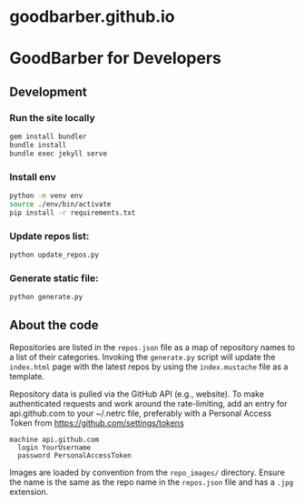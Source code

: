 # goodbarber.github.io

GoodBarber for Developers
=========================



Development
-----------

### Run the site locally
```bash
gem install bundler
bundle install
bundle exec jekyll serve
```

### Install env
```bash
python -m venv env
source ./env/bin/activate
pip install -r requirements.txt
```

### Update repos list:
```bash
python update_repos.py
```

### Generate static file:
```bash
python generate.py
```

About the code
-----------

Repositories are listed in the `repos.json` file as a map of repository names
to a list of their categories. Invoking the `generate.py` script will update
the `index.html` page with the latest repos by using the `index.mustache` file
as a template.

Repository data is pulled via the GitHub API (e.g., website). To make authenticated
requests and work around the rate-limiting, add an entry for api.github.com to
your ~/.netrc file, preferably with a Personal Access Token from
https://github.com/settings/tokens

    machine api.github.com
      login YourUsername
      password PersonalAccessToken

Images are loaded by convention from the `repo_images/` directory. Ensure the
name is the same as the repo name in the `repos.json` file and has a `.jpg`
extension.